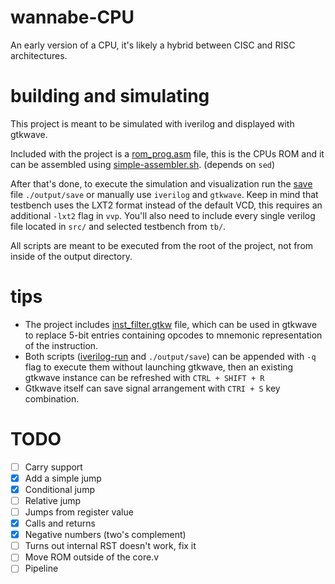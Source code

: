 # wannabe-CPU
 An early version of a CPU, it's likely a hybrid between CISC and RISC architectures.
 
# building and simulating
 This project is meant to be simulated with iverilog and displayed with gtkwave.

 Included with the project is a [rom_prog.asm](https://github.com/JustCryen/wannabe-CPU/blob/master/output/rom_prog.asm) file, this is the CPUs ROM and it can be assembled using [simple-assembler.sh](https://github.com/JustCryen/wannabe-CPU/blob/master/output/simple-assembler.sh). (depends on `sed`)

 After that's done, to execute the simulation and visualization run the [save](https://github.com/JustCryen/wannabe-CPU/blob/master/output/save) file `./output/save` or manually use `iverilog` and `gtkwave`. 
Keep in mind that testbench uses the LXT2 format instead of the default VCD, this requires an additional `-lxt2` flag in `vvp`.  You'll also need to include every single verilog file located in `src/` and selected testbench from `tb/`.

 All scripts are meant to be executed from the root of the project, not from inside of the output directory.

# tips
 - The project includes [inst_filter.gtkw](https://github.com/JustCryen/wannabe-CPU/blob/master/output/inst_filter.gtkw) file, which can be used in gtkwave to replace 5-bit entries containing opcodes to mnemonic representation of the instruction.
 - Both scripts ([iverilog-run](https://github.com/JustCryen/iverilog-run) and `./output/save`) can be appended with `-q` flag to execute them without launching gtkwave, then an existing gtkwave instance can be refreshed with `CTRL + SHIFT + R`
 - Gtkwave itself can save signal arrangement with `CTRI + S` key combination.
 
# TODO
- [ ] Carry support
- [x] Add a simple jump 
- [x] Conditional jump
- [ ] Relative jump
- [ ] Jumps from register value
- [x] Calls and returns
- [x] Negative numbers (two's complement)
- [ ] Turns out internal RST doesn't work, fix it
- [ ] Move ROM outside of the core.v
- [ ] Pipeline
